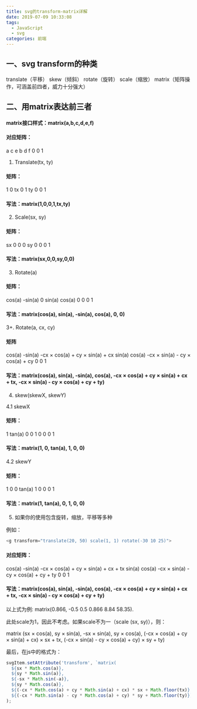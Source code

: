 ```yaml
---
title: svg的transform-matrix详解
date: 2019-07-09 10:33:08
tags: 
  - JavaScript 
  - svg
categories: 前端
---
```


## 一、svg transform的种类
translate（平移）
skew（倾斜）
rotate（旋转）
scale（缩放）
matrix（矩阵操作，可涵盖前四者，威力十分强大）

## 二、用matrix表达前三者
#### matrix接口样式：matrix(a,b,c,d,e,f)

#### 对应矩阵：

a  c  e
b  d  f
0  0  1

1. Translate(tx, ty) 

#### 矩阵：

1  0  tx
0  1  ty
0  0  1

#### 写法：matrix(1,0,0,1,tx,ty)

2. Scale(sx, sy)

#### 矩阵：

sx  0   0
0   sy  0
0   0   1

#### 写法：matrix(sx,0,0,sy,0,0)

3. Rotate(a) 

#### 矩阵：

cos(a)  -sin(a)  0
sin(a)  cos(a)   0
0       0        1

#### 写法：matrix(cos(a), sin(a), -sin(a), cos(a), 0, 0)

3+. Rotate(a, cx, cy) 

#### 矩阵

cos(a)  -sin(a)  -cx × cos(a) + cy × sin(a) + cx
sin(a)   cos(a)  -cx × sin(a) - cy × cos(a) + cy
0        0       1

#### 写法：matrix(cos(a), sin(a), -sin(a), cos(a),  -cx × cos(a) + cy × sin(a) + cx + tx, -cx × sin(a) - cy × cos(a) + cy + ty)

4. skew(skewX, skewY)

4.1 skewX

#### 矩阵：

1  tan(a)    0
0     1      0
0     0      1

#### 写法：matrix(1, 0, tan(a), 1, 0, 0)

4.2 skewY

#### 矩阵：

1         0     0
tan(a)    1     0
0         0     1

#### 写法：matrix(1, tan(a), 0, 1, 0, 0)

5. 如果你的使用包含旋转，缩放，平移等多种

例如：
``` js
<g transform="translate(20, 50) scale(1, 1) rotate(-30 10 25)">
```

#### 对应矩阵：

cos(a)  -sin(a)  -cx × cos(a) + cy × sin(a) + cx + tx
sin(a)   cos(a)  -cx × sin(a) - cy × cos(a) + cy + ty
0        0       1

#### 写法：matrix(cos(a), sin(a), -sin(a), cos(a), -cx × cos(a) + cy × sin(a) + cx + tx, -cx × sin(a) - cy × cos(a) + cy + ty)

以上式为例: matrix(0.866, -0.5 0.5 0.866 8.84 58.35).

此处scale为1，因此不考虑。如果scale不为一（scale (sx, sy)），则：

matrix (sx × cos(a), sy × sin(a), -sx × sin(a), sy × cos(a), (-cx × cos(a) + cy × sin(a) + cx) × sx + tx, (-cx × sin(a) - cy × cos(a) + cy) × sy + ty)

最后，在js中的格式为：

``` js
svgItem.setAttribute('transform', `matrix(
  ${sx * Math.cos(a)},
  ${sy * Math.sin(a)},
  ${-sx * Math.sin(-a)},
  ${sy * Math.cos(a)},
  ${(-cx * Math.cos(a) + cy * Math.sin(a) + cx) * sx + Math.floor(tx)},
  ${(-cx * Math.sin(a) - cy * Math.cos(a) + cy) * sy + Math.floor(ty)})`
);
```